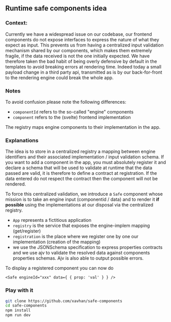 ## Runtime safe components idea

### Context:

Currently we have a widespread issue on our codebase, our frontend components do not expose interfaces to express the nature of what they expect as input.
This prevents us from having a centralized input validation mechanism shared by our components, which makes them extremely fragile, if the data received is not the one initially expected.
We have therefore taken the bad habit of being overly defensive by default in the templates to avoid breaking errors at rendering time.
Indeed today a small payload change in a third party api, transmitted as is by our back-for-front to the rendering engine could break the whole app.

### Notes

To avoid confusion please note the following differences:

- `componentId` refers to the so-called "engine" components
- `component` refers to the (svelte) frontend implementation

The registry maps engine components to their implementation in the app.

### Explanations

The idea is to store in a centralized registry a mapping between engine identifiers and their associated implementation / input validation schema.
If you want to add a component in the app, you must absolutely register it and declare a schema that will be used to validate at runtime that the data passed are valid, it is therefore to define a contract at registration. If the data entered do not respect the contract then the component will not be rendered.

To force this centralized validation, we introduce a `Safe` component whose mission is to take an engine input (componentid / data) and to render it **if possible** using the implementations at our disposal via the centralized registry.

- `App` represents a fictitious application
- `registry` is the service that exposes the engine-implem mapping (get/register)
- `registration` is the place where we register one by one our implementation (creation of the mapping)
- we use the JSONSchema specification to express properties contracts and we use ajv to validate the resolved data against components properties schemas. Ajv is also able to output possible errors.

To display a registered component you can now do

```svelte
<Safe engineId="xxx" data={ { prop: 'val' } } />
```


### Play with it

```bash
git clone https://github.com/xavhan/safe-components
cd safe-components
npm install
npm run dev
```


